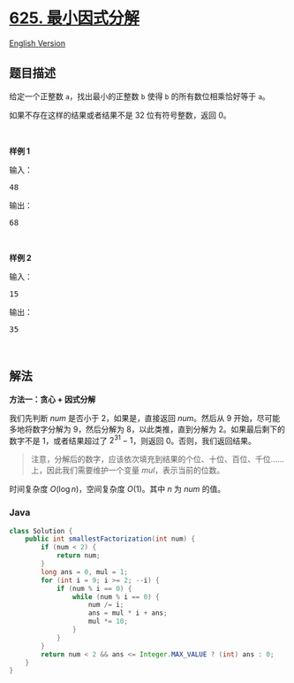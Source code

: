 # [625. 最小因式分解](https://leetcode.cn/problems/minimum-factorization)

[English Version](/solution/0600-0699/0625.Minimum%20Factorization/README_EN.md)

## 题目描述

<p>给定一个正整数 <code>a</code>，找出最小的正整数 <code>b</code> 使得 <code>b</code> 的所有数位相乘恰好等于 <code>a</code>。</p>

<p>如果不存在这样的结果或者结果不是 32 位有符号整数，返回 0。</p>

<p>&nbsp;</p>

<p><strong>样例 1</strong></p>

<p>输入：</p>

<pre>48 
</pre>

<p>输出：</p>

<pre>68</pre>

<p>&nbsp;</p>

<p><strong>样例 2</strong></p>

<p>输入：</p>

<pre>15
</pre>

<p>输出：</p>

<pre>35</pre>

<p>&nbsp;</p>

## 解法

**方法一：贪心 + 因式分解**

我们先判断 $num$ 是否小于 $2$，如果是，直接返回 $num$。然后从 $9$ 开始，尽可能多地将数字分解为 $9$，然后分解为 $8$，以此类推，直到分解为 $2$。如果最后剩下的数字不是 $1$，或者结果超过了 $2^{31} - 1$，则返回 $0$。否则，我们返回结果。

> 注意，分解后的数字，应该依次填充到结果的个位、十位、百位、千位……上，因此我们需要维护一个变量 $mul$，表示当前的位数。

时间复杂度 $O(\log n)$，空间复杂度 $O(1)$。其中 $n$ 为 $num$ 的值。

### **Java**

```java
class Solution {
    public int smallestFactorization(int num) {
        if (num < 2) {
            return num;
        }
        long ans = 0, mul = 1;
        for (int i = 9; i >= 2; --i) {
            if (num % i == 0) {
                while (num % i == 0) {
                    num /= i;
                    ans = mul * i + ans;
                    mul *= 10;
                }
            }
        }
        return num < 2 && ans <= Integer.MAX_VALUE ? (int) ans : 0;
    }
}
```
